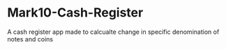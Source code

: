 # Mark10-Cash-Register
 A cash register app made to calcualte change in specific denomination of notes and coins
